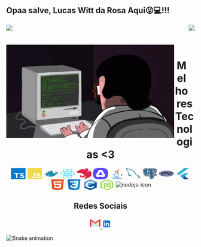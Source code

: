 ## Opaa salve, Lucas Witt da Rosa Aqui😜💻!!!

<div>
  
  <img  height="180em" src="https://github-readme-stats.vercel.app/api?username=LucasWDR&show_icons=true&theme=aura_dark&include_all_commits=true&count_private=true"/>
  <img align="right" height="180em" src="https://github-readme-stats.vercel.app/api/top-langs/?username=LucasWDR&layout=compact&langs_count=16&theme=great-gatsby"/>
</div>
<br>

<div  align="center"> 
  <div style="display: inline_block"><br>
    <img align="left" height="250" alt="coding-time" src="coding.gif">
    <h1 align="center">Melhores Tecnologias <3</h1>
    <img align="center" height="30" width="40" alt="ts-icon"  src="https://raw.githubusercontent.com/devicons/devicon/master/icons/typescript/typescript-original.svg">
    <img align="center" height="30" width="40" alt="js-icon"  src="https://raw.githubusercontent.com/devicons/devicon/master/icons/javascript/javascript-plain.svg">
    <img align="center" height="30" width="40" alt="docker-icon"  src="https://raw.githubusercontent.com/devicons/devicon/master/icons/docker/docker-original.svg">
    <img align="center" height="30" width="40" alt="react-icon" src="https://raw.githubusercontent.com/devicons/devicon/master/icons/react/react-original.svg">
    <img align="center" height="30" width="40" alt="nestjs-icon" src="nestjs.svg">
    <img align="center" height="30" width="40" alt="adonijs-icon" src="https://raw.githubusercontent.com/devicons/devicon/master/icons/adonisjs/adonisjs-original.svg">
    <img align="center" height="30" width="40" alt="java-icon" src="https://raw.githubusercontent.com/devicons/devicon/master/icons/java/java-original.svg">
    <img align="center" height="30" width="40" alt="mysql-icon" src="https://raw.githubusercontent.com/devicons/devicon/master/icons/mysql/mysql-plain.svg">
    <img align="center" height="30" width="40" alt="postgresql-icon" src="https://raw.githubusercontent.com/devicons/devicon/master/icons/postgresql/postgresql-original.svg">
    <img align="center" height="30" width="40" alt="php-icon" src="https://raw.githubusercontent.com/devicons/devicon/master/icons/php/php-original.svg">
    <img align="center" height="30" width="40" alt="flutter-icon" src="https://raw.githubusercontent.com/devicons/devicon/master/icons/flutter/flutter-original.svg">
    <img align="center" height="30" width="40" alt="html-icon" src="https://raw.githubusercontent.com/devicons/devicon/master/icons/html5/html5-original.svg">
    <img align="center" height="30" width="40" alt="css-icon" src="https://raw.githubusercontent.com/devicons/devicon/master/icons/css3/css3-original.svg">
    <img align="center" height="30" width="40" alt="c-icon" src="https://raw.githubusercontent.com/devicons/devicon/master/icons/c/c-original.svg">
    <img align="center" height="30" width="40" alt="nodejs-icon" src="https://raw.githubusercontent.com/devicons/devicon/master/icons/nodejs/nodejs-original.svg">
    <img align="center" height="30" width="40" alt="nodejs-icon" src="https://raw.githubusercontent.com/jmnote/z-icons/master/svg/cpp.svg">
   </div>
</div>
    
  <div align="center">
  <h2 align="center">Redes Sociais</h2>
    <a href = "mailto: work.lucas.wittdarosa@gmail.com">
      <img width="30" src="gmail.svg">
    </a>
    <a href = "https://www.linkedin.com/in/lucas-witt-da-rosa-9742741a0/">
      <img width="25" src="icons8-linkedin-144.png">
    </a>
  </div>
  
![Snake animation](https://github.com/LuigiGF/LuigiGF/blob/output/github-contribution-grid-snake.svg)
